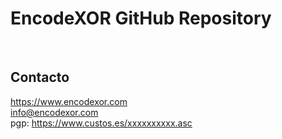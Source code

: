 # EncodeXOR GitHub Repository

<br/>

## Contacto
https://www.encodexor.com<br/>
info@encodexor.com<br/>
pgp: https://www.custos.es/xxxxxxxxxx.asc
